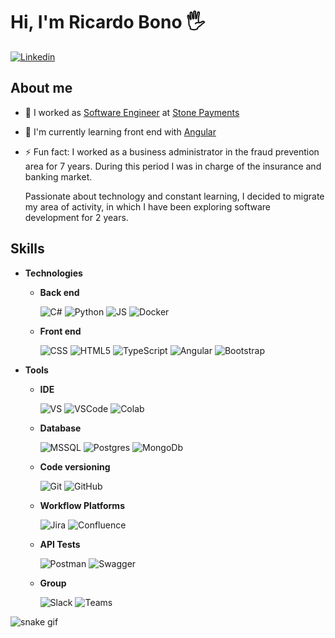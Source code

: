 # Hi, I'm Ricardo Bono 🖐️

[![Linkedin](https://img.shields.io/badge/LinkedIn-0077B5?style=for-the-badge&logo=linkedin&logoColor=white)](https://www.linkedin.com/in/ricardobono/)


## **About me**

- 🔭 I worked as [Software Engineer](https://stone-payments.github.io/stone-career-framework/swe/swe2/) at [Stone Payments](https://github.com/stone-payments)
- 🌱 I'm currently learning front end with [Angular](https://https://angular.io/)
- ⚡ Fun fact: I worked as a business administrator in the fraud prevention area for 7 years. During this period I was in charge of the insurance and banking market. 

  Passionate about technology and constant learning, I decided to migrate my area of ​​activity, in which I have been exploring software development for 2 years.

## **Skills**

- **Technologies**

  -  **Back end**

      ![C#](https://img.shields.io/badge/C%23-%23512BD4?style=for-the-badge&logo=.NET)
      ![Python](https://img.shields.io/badge/Python-3776AB?style=for-the-badge&logo=python&logoColor=white)
      ![JS](https://img.shields.io/badge/JavaScript-%23F7DF1E?style=for-the-badge&logo=JavaScript&logoColor=black)
      ![Docker](https://img.shields.io/badge/Docker-%232496ED?style=for-the-badge&logo=docker&logoColor=white)



  - **Front end**


    ![CSS](https://img.shields.io/badge/CSS3-1572B6?style=for-the-badge&logo=css3&logoColor=white)
    ![HTML5](https://img.shields.io/badge/HTML5-E34F26?style=for-the-badge&logo=html5&logoColor=white)
    ![TypeScript](https://img.shields.io/badge/TypeScript-007ACC?style=for-the-badge&logo=typescript&logoColor=white)
    ![Angular](https://img.shields.io/badge/Angular-DD0031?style=for-the-badge&logo=angular&logoColor=white)
    ![Bootstrap](https://img.shields.io/badge/Bootstrap-563D7C?style=for-the-badge&logo=bootstrap&logoColor=white)


- **Tools**

  -  **IDE**

      ![VS](https://img.shields.io/badge/Visual_Studio-5C2D91?style=for-the-badge&logo=visual%20studio&logoColor=white)
      ![VSCode](https://img.shields.io/badge/Visual_Studio_Code-0078D4?style=for-the-badge&logo=visual%20studio%20code&logoColor=white)
      ![Colab](https://img.shields.io/badge/Colab-F9AB00?style=for-the-badge&logo=googlecolab&color=525252)

  -  **Database**

      ![MSSQL](https://img.shields.io/badge/MSSQL-%23CC2927?style=for-the-badge&logo=microsoftsqlserver)
      ![Postgres](https://img.shields.io/badge/Postgres-%234169E1?style=for-the-badge&logo=postgresql&logoColor=white)
      ![MongoDb](https://img.shields.io/badge/MongoDB-4EA94B?style=for-the-badge&logo=mongodb&logoColor=white)


  -  **Code versioning**

      ![Git](https://img.shields.io/badge/Git-%23F05032?style=for-the-badge&logo=git&logoColor=white)
      ![GitHub](https://img.shields.io/badge/GitHub-%23181717?style=for-the-badge&logo=github)
  
  -  **Workflow Platforms**

      ![Jira](https://img.shields.io/badge/Jira-%230052CC?style=for-the-badge&logo=jira)
      ![Confluence](https://img.shields.io/badge/Confluence-%23172B4D?style=for-the-badge&logo=confluence)
      


  - **API Tests**

      ![Postman](https://img.shields.io/badge/Postman-%23FF6C37?style=for-the-badge&logo=postman&logoColor=white)
      ![Swagger](https://img.shields.io/badge/-Swagger-%23Clojure?style=for-the-badge&logo=swagger&logoColor=white)


  -  **Group**

      ![Slack](https://img.shields.io/badge/Slack-4A154B?style=for-the-badge&logo=slack&logoColor=white)
      ![Teams](https://img.shields.io/badge/Microsoft_Teams-6264A7?style=for-the-badge&logo=microsoft-teams&logoColor=white)

![snake gif](https://github.com/BonoX23/BonoX23/blob/output/github-contribution-grid-snake.gif)
